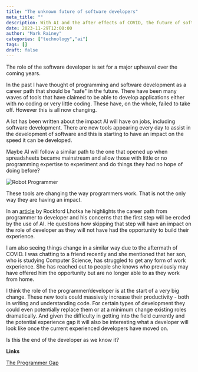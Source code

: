 ```yaml
---
title: "The unknown future of software developers"
meta_title: ""
description: With AI and the after effects of COVID, the future of software developers is uncertain.
date: 2023-11-29T12:00:00
author: "Mark Rainey"
categories: ["technology","ai"]
tags: []
draft: false
---
```


The role of the software developer is set for a major upheaval over the coming years.


In the past I have thought of programming and software development as a career path that should be "safe" in the future. There have been many waves of tools that have claimed to be able to develop applications either with no coding or very little coding. These have, on the whole, failed to take off. However this is all now changing.

A lot has been written about the impact AI will have on jobs, including software development. There are new tools appearing every day to assist in the development of software and this is starting to have an impact on the speed it can be developed. 

Maybe AI will follow a similar path to the one that opened up when spreadsheets became mainstream and allow those with little or no programming expertise to experiment and do things they had no hope of doing before?

<img src="/blog/Programmer.png" title="Robot Programmer" class="mid-image"></img><p></p>

These tools are changing the way programmers work. That is not the only way they are having an impact.

In an [article](https://blog.lhotka.net/2023/11/19/The-Programmer-Gap) by Rockford Lhotka he highlights the career path from programmer to developer and his concerns that the first step will be eroded by the use of AI. He questions how skipping that step will have an impact on the role of developer as they will not have had the opportunity to build their experience.

I am also seeing things change in a similar way due to the aftermath of COVID. I was chatting to a friend recently and she mentioned that her son, who is studying Computer Science, has struggled to get any form of work experience. She has reached out to people she knows who previously may have offered him the opportunity but are no longer able to as they work from home. 

I think the role of the programmer/developer is at the start of a very big change. These new tools could massively increase their productivity - both in writing and understanding code. For certain types of development they could even potentially replace them or at a minimum change existing roles dramatically. And given the difficulty in getting into the field currently and the potential experience gap it will also be interesting what a developer will look like once the current experienced developers have moved on.

Is this the end of the developer as we know it?

__Links__

[The Programmer Gap](https://blog.lhotka.net/2023/11/19/The-Programmer-Gap)
